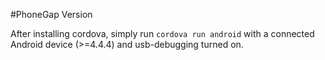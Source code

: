 #PhoneGap Version

After installing cordova, simply run `cordova run android` with a connected Android device (>=4.4.4) and usb-debugging turned on.